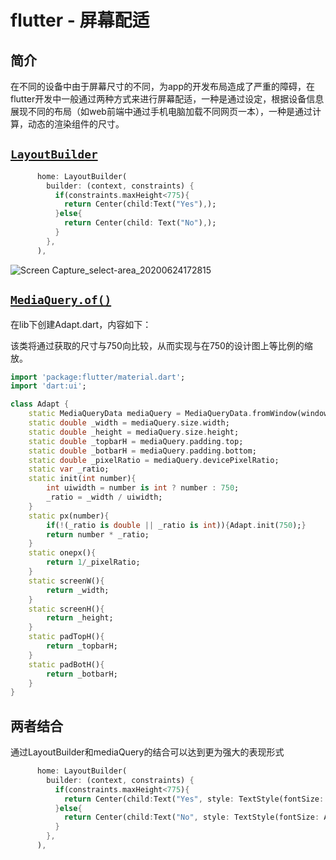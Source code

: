 # flutter - 屏幕配适

## 简介

在不同的设备中由于屏幕尺寸的不同，为app的开发布局造成了严重的障碍，在flutter开发中一般通过两种方式来进行屏幕配适，一种是通过设定，根据设备信息展现不同的布局（如web前端中通过手机电脑加载不同网页一本），一种是通过计算，动态的渲染组件的尺寸。

## **[`LayoutBuilder`](https://api.flutter.dev/flutter/widgets/LayoutBuilder-class.html)** 

``` dart
      home: LayoutBuilder(
        builder: (context, constraints) {
          if(constraints.maxHeight<775){
            return Center(child:Text("Yes"),);
          }else{
            return Center(child: Text("No"),);
          }
        },
      ),
```

![Screen Capture_select-area_20200624172815](https://gitee.com/howin98/DimChat/raw/master/Dimchat-Doc/img/Screen%20Capture_select-area_20200624172815.png)

##  **[`MediaQuery.of()`](https://api.flutter.dev/flutter/widgets/MediaQuery/of.html)**

在lib下创建Adapt.dart，内容如下：

该类将通过获取的尺寸与750向比较，从而实现与在750的设计图上等比例的缩放。

```dart
import 'package:flutter/material.dart';
import 'dart:ui';

class Adapt {
    static MediaQueryData mediaQuery = MediaQueryData.fromWindow(window);
    static double _width = mediaQuery.size.width;
    static double _height = mediaQuery.size.height;
    static double _topbarH = mediaQuery.padding.top;
    static double _botbarH = mediaQuery.padding.bottom;
    static double _pixelRatio = mediaQuery.devicePixelRatio;
    static var _ratio;
    static init(int number){
        int uiwidth = number is int ? number : 750;
        _ratio = _width / uiwidth;
    }
    static px(number){
        if(!(_ratio is double || _ratio is int)){Adapt.init(750);}
        return number * _ratio;
    }
    static onepx(){
        return 1/_pixelRatio;
    }
    static screenW(){
        return _width;
    }
    static screenH(){
        return _height;
    }
    static padTopH(){
        return _topbarH;
    }
    static padBotH(){
        return _botbarH;
    }
}
```

## 两者结合

通过LayoutBuilder和mediaQuery的结合可以达到更为强大的表现形式

```dart
      home: LayoutBuilder(
        builder: (context, constraints) {
          if(constraints.maxHeight<775){
            return Center(child:Text("Yes", style: TextStyle(fontSize: Adapt.px(60)),),);
          }else{
            return Center(child:Text("No", style: TextStyle(fontSize: Adapt.px(60)),),);
          }
        },
      ),
```

